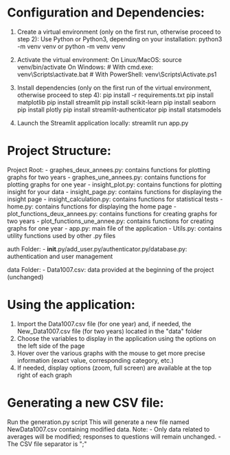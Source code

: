 # Configuration and Dependencies:
   1) Create a virtual environment (only on the first run, otherwise proceed to step 2):
       Use Python or Python3, depending on your installation:
           python3 -m venv venv
           or
           python -m venv venv

   2) Activate the virtual environment:
       On Linux/MacOS:
           source venv/bin/activate
       On Windows:
           # With cmd.exe:
               venv\Scripts\activate.bat
           # With PowerShell:
               venv\Scripts\Activate.ps1

   3) Install dependencies (only on the first run of the virtual environment, otherwise proceed to step 4):
       pip install -r requirements.txt
       pip install matplotlib
       pip install streamlit
       pip install scikit-learn
       pip install seaborn
       pip install plotly
       pip install streamlit-authenticator
       pip install statsmodels

   4) Launch the Streamlit application locally:
       streamlit run app.py


# Project Structure:
   Project Root:
     - graphes_deux_annees.py: contains functions for plotting graphs for two years
     - graphes_une_annees.py: contains functions for plotting graphs for one year
     - insight_plot.py: contains functions for plotting insight for your data
     - insight_page.py: contains functions for displaying the insight page
     - insight_calculation.py: contains functions for statistical tests
     - home.py: contains functions for displaying the home page
     - plot_functions_deux_annees.py: contains functions for creating graphs for two years
     - plot_functions_une_annee.py: contains functions for creating graphs for one year
     - app.py: main file of the application
     - Utils.py: contains utility functions used by other .py files

   auth Folder:
     - __init__.py/add_user.py/authenticator.py/database.py: authentication and user management

   data Folder:
     - Data1007.csv: data provided at the beginning of the project (unchanged)


# Using the application:
   1) Import the Data1007.csv file (for one year) and, if needed, the New_Data1007.csv file (for two years) located in the "data" folder
   2) Choose the variables to display in the application using the options on the left side of the page
   3) Hover over the various graphs with the mouse to get more precise information (exact value, corresponding category, etc.)
   4) If needed, display options (zoom, full screen) are available at the top right of each graph


# Generating a new CSV file:
   Run the generation.py script
   This will generate a new file named NewData1007.csv containing modified data.
   Note: - Only data related to averages will be modified; responses to questions will remain unchanged.
         - The CSV file separator is ";"